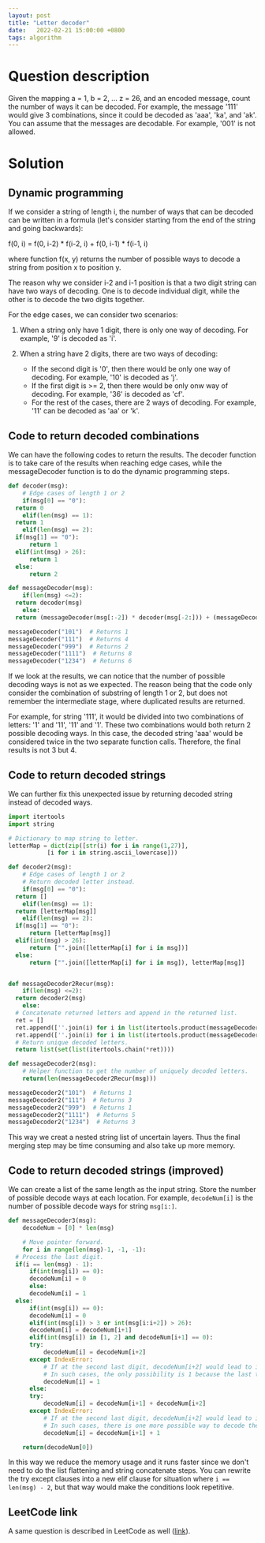 ```yaml
---
layout: post
title: "Letter decoder"
date:   2022-02-21 15:00:00 +0800
tags: algorithm
---
```


# Question description

Given the mapping a = 1, b = 2, ... z = 26, and an encoded message,
count the number of ways it can be decoded. For example, the message
\'111\' would give 3 combinations, since it could be decoded as \'aaa\',
\'ka\', and \'ak\'. You can assume that the messages are decodable. For
example, \'001\' is not allowed.

# Solution

## Dynamic programming

If we consider a string of length i, the number of ways that can be
decoded can be written in a formula (let\'s consider starting from the
end of the string and going backwards):

f(0, i) = f(0, i-2) \* f(i-2, i) + f(0, i-1) \* f(i-1, i)

where function f(x, y) returns the number of possible ways to decode a
string from position x to position y.

The reason why we consider i-2 and i-1 position is that a two digit
string can have two ways of decoding. One is to decode individual digit,
while the other is to decode the two digits together.

For the edge cases, we can consider two scenarios:

1.  When a string only have 1 digit, there is only one way of decoding.
    For example, \'9\' is decoded as \'i\'.

2.  When a string have 2 digits, there are two ways of decoding:

    -   If the second digit is \'0\', then there would be only one way
        of decoding. For example, \'10\' is decoded as \'j\'.
    -   If the first digit is \>= 2, then there would be only onw way of
        decoding. For example, \'36\' is decoded as \'cf\'.
    -   For the rest of the cases, there are 2 ways of decoding. For
        example, \'11\' can be decoded as \'aa\' or \'k\'.

## Code to return decoded combinations

We can have the following codes to return the results. The decoder
function is to take care of the results when reaching edge cases, while
the messageDecoder function is to do the dynamic programming steps.

``` python
def decoder(msg):
    # Edge cases of length 1 or 2
    if(msg[0] == "0"):
  return 0
    elif(len(msg) == 1):
  return 1
    elif(len(msg) == 2):
  if(msg[1] == "0"):
      return 1
  elif(int(msg) > 26):
      return 1
  else:
      return 2

def messageDecoder(msg):
    if(len(msg) <=2):
  return decoder(msg)
    else:
  return (messageDecoder(msg[:-2]) * decoder(msg[-2:])) + (messageDecoder(msg[:-1]) * decoder(msg[-1:]))

messageDecoder("101")  # Returns 1
messageDecoder("111")  # Returns 4
messageDecoder("999")  # Returns 2
messageDecoder("1111")  # Returns 8
messageDecoder("1234")  # Returns 6
```

If we look at the results, we can notice that the number of possible
decoding ways is not as we expected. The reason being that the code only
consider the combination of substring of length 1 or 2, but does not
remember the intermediate stage, where duplicated results are returned.

For example, for string \'111\', it would be divided into two
combinations of letters: \'1\' and \'11\', \'11\' and \'1\'. These two
combinations would both return 2 possible decoding ways. In this case,
the decoded string \'aaa\' would be considered twice in the two separate
function calls. Therefore, the final results is not 3 but 4.

## Code to return decoded strings

We can further fix this unexpected issue by returning decoded string
instead of decoded ways.

``` python
import itertools
import string

# Dictionary to map string to letter.
letterMap = dict(zip([str(i) for i in range(1,27)],
           [i for i in string.ascii_lowercase]))

def decoder2(msg):
    # Edge cases of length 1 or 2
    # Return decoded letter instead.
    if(msg[0] == "0"):
  return []
    elif(len(msg) == 1):
  return [letterMap[msg]]
    elif(len(msg) == 2):
  if(msg[1] == "0"):
      return [letterMap[msg]]
  elif(int(msg) > 26):
      return ["".join([letterMap[i] for i in msg])]
  else:
      return ["".join([letterMap[i] for i in msg]), letterMap[msg]]


def messageDecoder2Recur(msg):
    if(len(msg) <=2):
  return decoder2(msg)
    else:
  # Concatenate returned letters and append in the returned list.
  ret = []
  ret.append([''.join(i) for i in list(itertools.product(messageDecoder2Recur(msg[:-2]), decoder2(msg[-2:])))])
  ret.append([''.join(i) for i in list(itertools.product(messageDecoder2Recur(msg[:-1]), decoder2(msg[-1:])))])
  # Return unique decoded letters.
  return list(set(list(itertools.chain(*ret))))

def messageDecoder2(msg):
    # Helper function to get the number of uniquely decoded letters.
    return(len(messageDecoder2Recur(msg)))

messageDecoder2("101")  # Returns 1
messageDecoder2("111")  # Returns 3
messageDecoder2("999")  # Returns 1
messageDecoder2("1111")  # Returns 5
messageDecoder2("1234")  # Returns 3
```

This way we creat a nested string list of uncertain layers. Thus the
final merging step may be time consuming and also take up more memory.

## Code to return decoded strings (improved)

We can create a list of the same length as the input string. Store the
number of possible decode ways at each location. For example,
`decodeNum[i]` is the number of possible decode ways for string
`msg[i:]`.

``` python
def messageDecoder3(msg):
    decodeNum = [0] * len(msg)

    # Move pointer forward.
    for i in range(len(msg)-1, -1, -1):
  # Process the last digit.
  if(i == len(msg) - 1):
      if(int(msg[i]) == 0):
      decodeNum[i] = 0
      else:
      decodeNum[i] = 1
  else:
      if(int(msg[i]) == 0):
      decodeNum[i] = 0
      elif(int(msg[i]) > 3 or int(msg[i:i+2]) > 26):
      decodeNum[i] = decodeNum[i+1]
      elif(int(msg[i]) in [1, 2] and decodeNum[i+1] == 0):
      try:            
          decodeNum[i] = decodeNum[i+2]
      except IndexError:
          # If at the second last digit, decodeNum[i+2] would lead to index out of range.
          # In such cases, the only possibility is 1 because the last two digits is '10' or '20'.
          decodeNum[i] = 1
      else:
      try:
          decodeNum[i] = decodeNum[i+1] + decodeNum[i+2]
      except IndexError:
          # If at the second last digit, decodeNum[i+2] would lead to index out of range.
          # In such cases, there is one more possible way to decode the digits. i.e. for '11', we have 2 ways.
          decodeNum[i] = decodeNum[i+1] + 1

    return(decodeNum[0])
```

In this way we reduce the memory usage and it runs faster since we
don\'t need to do the list flattening and string concatenate steps. You
can rewrite the try except clauses into a new elif clause for situation
where `i == len(msg) - 2`, but that way would make the conditions look
repetitive.

## LeetCode link

A same question is described in LeetCode as well
([link](https://leetcode.com/problems/decode-ways/)).
